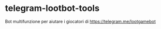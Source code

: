 # telegram-lootbot-tools
Bot multifunzione per aiutare i giocatori di https://telegram.me/lootgamebot
